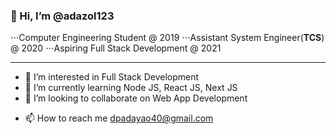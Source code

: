 ### 👋 Hi, I’m @adazol123
⋅⋅⋅Computer Engineering Student @ 2019
⋅⋅⋅Assistant System Engineer(**TCS**) @ 2020
⋅⋅⋅Aspiring Full Stack Development @ 2021
___
+ 👀 I’m interested in Full Stack Development
+ 🌱 I’m currently learning Node JS, React JS, Next JS
+ 💞️ I’m looking to collaborate on Web App Development
* 📫 How to reach me dpadayao40@gmail.com

<!---
adazol123/adazol123 is a ✨ special ✨ repository because its `README.md` (this file) appears on your GitHub profile.
You can click the Preview link to take a look at your changes.
--->

